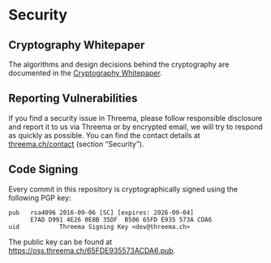 # Security

## Cryptography Whitepaper

The algorithms and design decisions behind the cryptography are documented in
the [Cryptography Whitepaper](https://threema.ch/press-files/2_documentation/cryptography_whitepaper.pdf).

## Reporting Vulnerabilities

If you find a security issue in Threema, please follow responsible disclosure
and report it to us via Threema or by encrypted email, we will try to respond
as quickly as possible. You can find the contact details at
[threema.ch/contact](https://threema.ch/contact) (section “Security”).

## Code Signing

Every commit in this repository is cryptographically signed using the following
PGP key:

    pub   rsa4096 2016-09-06 [SC] [expires: 2026-09-04]
          E7AD D991 4E26 0E8B 35DF  B506 65FD E935 573A CDA6
    uid           Threema Signing Key <dev@threema.ch>

The public key can be found at <https://oss.threema.ch/65FDE935573ACDA6.pub>.
